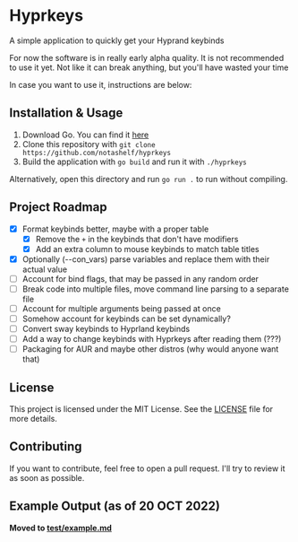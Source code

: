 # Hyprkeys
A simple application to quickly get your Hyprand keybinds

For now the software is in really early alpha quality. It is not recommended to use it yet.
Not like it can break anything, but you'll have wasted your time

In case you want to use it, instructions are below:

## Installation & Usage
1. Download Go. You can find it [here](https://golang.org/dl/)
2. Clone this repository with `git clone https://github.com/notashelf/hyprkeys`
3. Build the application with `go build` and run it with `./hyprkeys`

Alternatively, open this directory and run `go run .` to run without compiling.

## Project Roadmap 

- [x] Format keybinds better, maybe with a proper table
  - [x]  Remove the `+` in the keybinds that don't have modifiers
  - [x]  Add an extra column to mouse keybinds to match table titles
- [x] Optionally (--con_vars) parse variables and replace them with their actual value
- [ ] Account for bind flags, that may be passed in any random order
- [ ] Break code into multiple files, move command line parsing to a separate file
- [ ] Account for multiple arguments being passed at once
- [ ] Somehow account for keybinds can be set dynamically?
- [ ] Convert sway keybinds to Hyprland keybinds
- [ ] Add a way to change keybinds with Hyprkeys after reading them (???)
- [ ] Packaging for AUR and maybe other distros (why would anyone want that)

## License
This project is licensed under the MIT License. See the [LICENSE](LICENSE) file for more details.

## Contributing
If you want to contribute, feel free to open a pull request. I'll try to review it as soon as possible.

## Example Output (as of 20 OCT 2022)

**Moved to [test/example.md](test/markdown.md)**